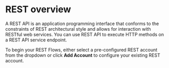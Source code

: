 # REST overview

A REST API is an application programming interface that conforms to the constraints of REST architectural style and allows for interaction with RESTful web services. You can use REST API to execute HTTP methods on a REST API service endpoint.



To begin your REST Flows, either select a pre-configured REST account from the dropdown or click **Add Account** to configure your existing REST account.

